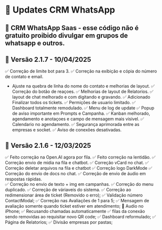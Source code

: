 # 📝 Updates CRM WhatsApp

## 🚀 CRM WhatsApp Saas - esse código não é gratuito proibido divulgar em grupos de whatsapp e outros.

## 🚀 Versão 2.1.7 - 10/04/2025

✅ Correção de limite bot para 3.
✅ Correção na exibição e cópia do número de contato e email.
 * Ajuste na quebra de linha do nome do contato e melhorias de layout.
✅ Correção do botão de reaçoes.
✅ Melhorias de layout de Relatorios.
✅ layout de chat melhorado e com digitando e gravando.
✅ Adicionado Finalizar todos os tickets.
✅ Permições de usuario limitado.
✅ Dashboard totalmente remodulado.
✅ Menu de log de update
✅ Popup de aviso importante em Prompts e Campanha.
✅ Kanban melhorado, agendamento e anotaçoes e campo de mensagem mais visivel.
✅ Calendario no agendamento.
✅ Segurança aprimorada entre as empresas e socket.
✅ Aviso de conexões desativadas.

## 🚀 Versão 2.1.6 - 12/03/2025

✅ Feito correção na Open.AI agora por fila.
✅ Feito correção na lentidão.
✅ Correção envio de midia na fila e chatbot.
✅ Correção vCard no chat.
✅ Correção deletar arquivos na fila e chatbot
✅ Correção logo DarkMode 
✅ Correção do envio de docs no chat.
✅ Correção de envio de áudio em respostas rápidas.  
✅ Correção no envio de texto + img em campanhas.
✅ Correção do menu duplicado.
✅ Correção de váriaveis do sistema.
✅ Correção ao redimensionar área de ticket (Removido o erro);
✅ Validação número ContactModal;
✅ Correção nas Avaliações de 1 para 5;
✅ Mensagem de avaliação somente quando ticket estiver em atendimento;
🚀 Audio no iPhone;
✅ Recusando chamadas automaticamente
✅ filas da conexão sendo removidas ao requisitar novo QR code;
✅ Dashboard reformulado;
✅ Página de Relatorios;
✅ Divisão empresas por pastas;
